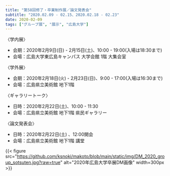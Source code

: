 ```yaml
---
title: "第58回修了・卒業制作展／論文発表会"
subtitle: "2020.02.09 - 02.15、2020.02.18 - 02.23"
date: 2020-02-09
tags: ["グループ展", "展示", "広島大学"]
---
```

〈学内展〉
- 会期：2020年2月9日(日) - 2月15日(土)、10:00 - 19:00(入場は18:30まで)
- 会場：広島大学東広島キャンパス 大学会館 1階 大集会室

〈学外展〉
- 会期：2020年2月18日(火) - 2月23日(日)、9:00 - 17:00(入場は16:30まで)
- 会場：広島県立美術館 地下1階 

〈ギャラリートーク〉
- 日時：2020年2月22日(土)、10:00 - 11:30
- 会場：広島県立美術館 地下1階 県民ギャラリー

〈論文発表会〉
- 日時：2020年2月22日(土) 、12:00開会
- 会場：広島県立美術館 地下1階 講堂



{{< figure src="https://github.com/ksnoki/makoto/blob/main/static/img/DM_2020_group_sotsuten.jpg?raw=true" alt="2020年広島大学卒展DM画像" width=300px >}}




